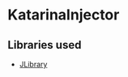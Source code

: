 # KatarinaInjector


## Libraries used

- [JLibrary](https://www.mpgh.net/forum/showthread.php?t=1090530)